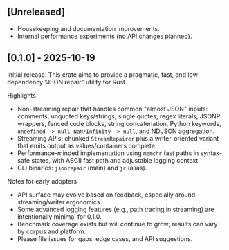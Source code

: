 ## [Unreleased]

- Housekeeping and documentation improvements.
- Internal performance experiments (no API changes planned).

## [0.1.0] - 2025-10-19

Initial release. This crate aims to provide a pragmatic, fast, and low-dependency "JSON repair" utility for Rust.

Highlights
- Non-streaming repair that handles common "almost JSON" inputs: comments, unquoted keys/strings, single quotes, regex literals, JSONP wrappers, fenced code blocks, string concatenation, Python keywords, `undefined -> null`, `NaN/Infinity -> null`, and NDJSON aggregation.
- Streaming APIs: chunked `StreamRepairer` plus a writer-oriented variant that emits output as values/containers complete.
- Performance-minded implementation using `memchr` fast paths in syntax-safe states, with ASCII fast path and adjustable logging context.
- CLI binaries: `jsonrepair` (main) and `jr` (alias).

Notes for early adopters
- API surface may evolve based on feedback, especially around streaming/writer ergonomics.
- Some advanced logging features (e.g., path tracing in streaming) are intentionally minimal for 0.1.0.
- Benchmark coverage exists but will continue to grow; results can vary by corpus and platform.
- Please file issues for gaps, edge cases, and API suggestions.

